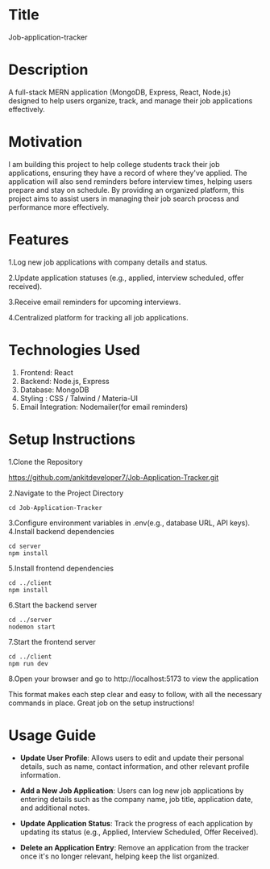 # Title
Job-application-tracker

# Description
A full-stack MERN application (MongoDB, Express, React, Node.js) designed to help users organize, track, and manage their job applications effectively.


# Motivation
I am building this project to help college students track their job applications, ensuring they have a record of where they've applied. The application will also send reminders before interview times, helping users prepare and stay on schedule. By providing an organized platform, this project aims to assist users in managing their job search process and performance more effectively.


# Features

1.Log new job applications with company details and status.

2.Update application statuses (e.g., applied, interview scheduled, offer received).

3.Receive email reminders for upcoming interviews.

4.Centralized platform for tracking all job applications.

# Technologies Used
1. Frontend: React
2. Backend: Node.js, Express
3. Database: MongoDB
4. Styling : CSS / Talwind / Materia-UI
5. Email Integration: Nodemailer(for email reminders)

# Setup Instructions
1.Clone the Repository

   https://github.com/ankitdeveloper7/Job-Application-Tracker.git
   
2.Navigate to the Project Directory

    cd Job-Application-Tracker
3.Configure environment variables in .env(e.g., database URL, API keys).     
4.Install backend dependencies 

    cd server
    npm install
 5.Install frontend dependencies 

    cd ../client
    npm install   
 6.Start the backend server 

    cd ../server
    nodemon start   
 7.Start the frontend server 

    cd ../client
    npm run dev    
 8.Open your browser and go to http://localhost:5173 to view the application

   
This format makes each step clear and easy to follow, with all the necessary commands in place. Great job on the setup instructions!


# Usage Guide

* **Update User Profile**: Allows users to edit and update their personal details, such as name, contact information, and other relevant profile information.

* **Add a New Job Application**: Users can log new job applications by entering details such as the company name, job title, application date, and additional notes.

* **Update Application Status**: Track the progress of each application by updating its status (e.g., Applied, Interview Scheduled, Offer Received).

* **Delete an Application Entry**: Remove an application from the tracker once it's no longer relevant, helping keep the list organized.


     

     
   



